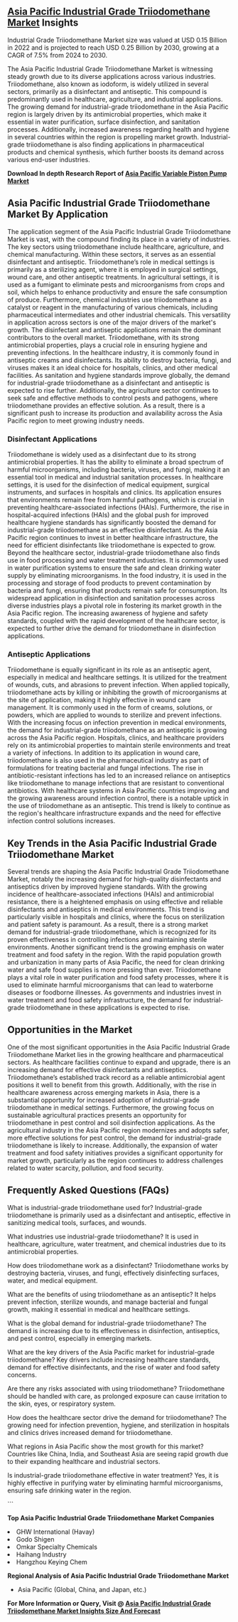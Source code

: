 <h2><a href="https://www.verifiedmarketreports.com/download-sample/?rid=480772&amp;utm_source=Github-Feb&amp;utm_medium=219" target="_blank">Asia Pacific Industrial Grade Triiodomethane Market</a> Insights</h2><p>Industrial Grade Triiodomethane Market size was valued at USD 0.15 Billion in 2022 and is projected to reach USD 0.25 Billion by 2030, growing at a CAGR of 7.5% from 2024 to 2030.</p><p><p>The Asia Pacific Industrial Grade Triiodomethane Market is witnessing steady growth due to its diverse applications across various industries. Triiodomethane, also known as iodoform, is widely utilized in several sectors, primarily as a disinfectant and antiseptic. This compound is predominantly used in healthcare, agriculture, and industrial applications. The growing demand for industrial-grade triiodomethane in the Asia Pacific region is largely driven by its antimicrobial properties, which make it essential in water purification, surface disinfection, and sanitation processes. Additionally, increased awareness regarding health and hygiene in several countries within the region is propelling market growth. Industrial-grade triiodomethane is also finding applications in pharmaceutical products and chemical synthesis, which further boosts its demand across various end-user industries. <p><strong>Download In depth Research Report of <a href="https://www.verifiedmarketreports.com/download-sample/?rid=236118&amp;utm_source=Pulse-Dec&amp;utm_medium=219" target="_blank">Asia Pacific Variable Piston Pump Market</a></strong></p></p> <h2>Asia Pacific Industrial Grade Triiodomethane Market By Application</h2> <p>The application segment of the Asia Pacific Industrial Grade Triiodomethane Market is vast, with the compound finding its place in a variety of industries. The key sectors using triiodomethane include healthcare, agriculture, and chemical manufacturing. Within these sectors, it serves as an essential disinfectant and antiseptic. Triiodomethane’s role in medical settings is primarily as a sterilizing agent, where it is employed in surgical settings, wound care, and other antiseptic treatments. In agricultural settings, it is used as a fumigant to eliminate pests and microorganisms from crops and soil, which helps to enhance productivity and ensure the safe consumption of produce. Furthermore, chemical industries use triiodomethane as a catalyst or reagent in the manufacturing of various chemicals, including pharmaceutical intermediates and other industrial chemicals. This versatility in application across sectors is one of the major drivers of the market's growth. The disinfectant and antiseptic applications remain the dominant contributors to the overall market. Triiodomethane, with its strong antimicrobial properties, plays a crucial role in ensuring hygiene and preventing infections. In the healthcare industry, it is commonly found in antiseptic creams and disinfectants. Its ability to destroy bacteria, fungi, and viruses makes it an ideal choice for hospitals, clinics, and other medical facilities. As sanitation and hygiene standards improve globally, the demand for industrial-grade triiodomethane as a disinfectant and antiseptic is expected to rise further. Additionally, the agriculture sector continues to seek safe and effective methods to control pests and pathogens, where triiodomethane provides an effective solution. As a result, there is a significant push to increase its production and availability across the Asia Pacific region to meet growing industry needs.</p> <h3>Disinfectant Applications</h3> <p>Triiodomethane is widely used as a disinfectant due to its strong antimicrobial properties. It has the ability to eliminate a broad spectrum of harmful microorganisms, including bacteria, viruses, and fungi, making it an essential tool in medical and industrial sanitation processes. In healthcare settings, it is used for the disinfection of medical equipment, surgical instruments, and surfaces in hospitals and clinics. Its application ensures that environments remain free from harmful pathogens, which is crucial in preventing healthcare-associated infections (HAIs). Furthermore, the rise in hospital-acquired infections (HAIs) and the global push for improved healthcare hygiene standards has significantly boosted the demand for industrial-grade triiodomethane as an effective disinfectant. As the Asia Pacific region continues to invest in better healthcare infrastructure, the need for efficient disinfectants like triiodomethane is expected to grow. Beyond the healthcare sector, industrial-grade triiodomethane also finds use in food processing and water treatment industries. It is commonly used in water purification systems to ensure the safe and clean drinking water supply by eliminating microorganisms. In the food industry, it is used in the processing and storage of food products to prevent contamination by bacteria and fungi, ensuring that products remain safe for consumption. Its widespread application in disinfection and sanitation processes across diverse industries plays a pivotal role in fostering its market growth in the Asia Pacific region. The increasing awareness of hygiene and safety standards, coupled with the rapid development of the healthcare sector, is expected to further drive the demand for triiodomethane in disinfection applications.</p> <h3>Antiseptic Applications</h3> <p>Triiodomethane is equally significant in its role as an antiseptic agent, especially in medical and healthcare settings. It is utilized for the treatment of wounds, cuts, and abrasions to prevent infection. When applied topically, triiodomethane acts by killing or inhibiting the growth of microorganisms at the site of application, making it highly effective in wound care management. It is commonly used in the form of creams, solutions, or powders, which are applied to wounds to sterilize and prevent infections. With the increasing focus on infection prevention in medical environments, the demand for industrial-grade triiodomethane as an antiseptic is growing across the Asia Pacific region. Hospitals, clinics, and healthcare providers rely on its antimicrobial properties to maintain sterile environments and treat a variety of infections. In addition to its application in wound care, triiodomethane is also used in the pharmaceutical industry as part of formulations for treating bacterial and fungal infections. The rise in antibiotic-resistant infections has led to an increased reliance on antiseptics like triiodomethane to manage infections that are resistant to conventional antibiotics. With healthcare systems in Asia Pacific countries improving and the growing awareness around infection control, there is a notable uptick in the use of triiodomethane as an antiseptic. This trend is likely to continue as the region's healthcare infrastructure expands and the need for effective infection control solutions increases.</p> <h2>Key Trends in the Asia Pacific Industrial Grade Triiodomethane Market</h2> <p>Several trends are shaping the Asia Pacific Industrial Grade Triiodomethane Market, notably the increasing demand for high-quality disinfectants and antiseptics driven by improved hygiene standards. With the growing incidence of healthcare-associated infections (HAIs) and antimicrobial resistance, there is a heightened emphasis on using effective and reliable disinfectants and antiseptics in medical environments. This trend is particularly visible in hospitals and clinics, where the focus on sterilization and patient safety is paramount. As a result, there is a strong market demand for industrial-grade triiodomethane, which is recognized for its proven effectiveness in controlling infections and maintaining sterile environments. Another significant trend is the growing emphasis on water treatment and food safety in the region. With the rapid population growth and urbanization in many parts of Asia Pacific, the need for clean drinking water and safe food supplies is more pressing than ever. Triiodomethane plays a vital role in water purification and food safety processes, where it is used to eliminate harmful microorganisms that can lead to waterborne diseases or foodborne illnesses. As governments and industries invest in water treatment and food safety infrastructure, the demand for industrial-grade triiodomethane in these applications is expected to rise.</p> <h2>Opportunities in the Market</h2> <p>One of the most significant opportunities in the Asia Pacific Industrial Grade Triiodomethane Market lies in the growing healthcare and pharmaceutical sectors. As healthcare facilities continue to expand and upgrade, there is an increasing demand for effective disinfectants and antiseptics. Triiodomethane’s established track record as a reliable antimicrobial agent positions it well to benefit from this growth. Additionally, with the rise in healthcare awareness across emerging markets in Asia, there is a substantial opportunity for increased adoption of industrial-grade triiodomethane in medical settings. Furthermore, the growing focus on sustainable agricultural practices presents an opportunity for triiodomethane in pest control and soil disinfection applications. As the agricultural industry in the Asia Pacific region modernizes and adopts safer, more effective solutions for pest control, the demand for industrial-grade triiodomethane is likely to increase. Additionally, the expansion of water treatment and food safety initiatives provides a significant opportunity for market growth, particularly as the region continues to address challenges related to water scarcity, pollution, and food security.</p> <h2>Frequently Asked Questions (FAQs)</h2> <p>What is industrial-grade triiodomethane used for? Industrial-grade triiodomethane is primarily used as a disinfectant and antiseptic, effective in sanitizing medical tools, surfaces, and wounds.</p> <p>What industries use industrial-grade triiodomethane? It is used in healthcare, agriculture, water treatment, and chemical industries due to its antimicrobial properties.</p> <p>How does triiodomethane work as a disinfectant? Triiodomethane works by destroying bacteria, viruses, and fungi, effectively disinfecting surfaces, water, and medical equipment.</p> <p>What are the benefits of using triiodomethane as an antiseptic? It helps prevent infection, sterilize wounds, and manage bacterial and fungal growth, making it essential in medical and healthcare settings.</p> <p>What is the global demand for industrial-grade triiodomethane? The demand is increasing due to its effectiveness in disinfection, antiseptics, and pest control, especially in emerging markets.</p> <p>What are the key drivers of the Asia Pacific market for industrial-grade triiodomethane? Key drivers include increasing healthcare standards, demand for effective disinfectants, and the rise of water and food safety concerns.</p> <p>Are there any risks associated with using triiodomethane? Triiodomethane should be handled with care, as prolonged exposure can cause irritation to the skin, eyes, or respiratory system.</p> <p>How does the healthcare sector drive the demand for triiodomethane? The growing need for infection prevention, hygiene, and sterilization in hospitals and clinics drives increased demand for triiodomethane.</p> <p>What regions in Asia Pacific show the most growth for this market? Countries like China, India, and Southeast Asia are seeing rapid growth due to their expanding healthcare and industrial sectors.</p> <p>Is industrial-grade triiodomethane effective in water treatment? Yes, it is highly effective in purifying water by eliminating harmful microorganisms, ensuring safe drinking water in the region.</p> ```</p><p><strong>Top Asia Pacific Industrial Grade Triiodomethane Market Companies</strong></p><div data-test-id=""><p><li>GHW International (Havay)</li><li> Godo Shigen</li><li> Omkar Specialty Chemicals</li><li> Haihang Industry</li><li> Hangzhou Keying Chem</li></p><div><strong>Regional Analysis of&nbsp;Asia Pacific Industrial Grade Triiodomethane Market</strong></div><ul><li dir="ltr"><p dir="ltr">Asia Pacific (Global, China, and Japan, etc.)</p></li></ul><p><strong>For More Information or Query, Visit @&nbsp;</strong><strong><a href="https://www.verifiedmarketreports.com/product/industrial-grade-triiodomethane-market/?utm_source=Github-Feb&amp;utm_medium=219" target="_blank">Asia Pacific Industrial Grade Triiodomethane Market Insights Size And Forecast</a></strong></p></div><h2>&nbsp;</h2><div data-test-id="">&nbsp;</div>
